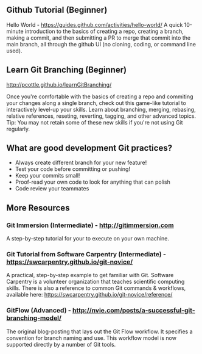 ## Github Tutorial (Beginner)
Hello World - https://guides.github.com/activities/hello-world/
A quick 10-minute introduction to the basics of creating a repo, creating a branch, making a commit, and then submitting a PR to merge that commit into the main branch, all through the github UI (no cloning, coding, or command line used).

## Learn Git Branching (Beginner)
http://pcottle.github.io/learnGitBranching/

Once you're comfortable with the basics of creating a repo and commiting your changes along a single branch, check out this game-like tutorial to interactively level-up your skills.  Learn about branching, merging, rebasing, relative references, reseting, reverting, tagging, and other advanced topics.
Tip: You may not retain some of these new skills if you're not using Git regularly.

## What are good development Git practices?
- Always create different branch for your new feature!
- Test your code before committing or pushing!
- Keep your commits small!
- Proof-read your own code to look for anything that can polish
- Code review your teammates


## More Resources
### Git Immersion (Intermediate) - http://gitimmersion.com
A step-by-step tutorial for your to execute on your own machine.

### Git Tutorial from Software Carpentry (Intermediate) - https://swcarpentry.github.io/git-novice/
A practical, step-by-step example to get familiar with Git. Software Carpentry is a volunteer organization that teaches scientific computing skills. There is also a reference to common Git commands & workflows, available here: https://swcarpentry.github.io/git-novice/reference/

### GitFlow (Advanced) - http://nvie.com/posts/a-successful-git-branching-model/
The original blog-posting that lays out the Git Flow workflow.  It specifies a convention for branch naming and use.  This workflow model is now supported directly by a number of Git tools.  

